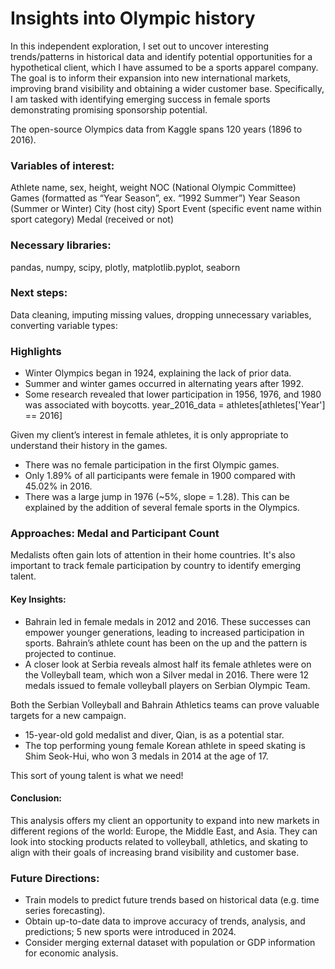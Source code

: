 # Insights into Olympic history

In this independent exploration, I set out to uncover interesting trends/patterns in historical data and identify potential opportunities for a hypothetical client, which I have assumed to be a sports apparel company. The goal is to inform their expansion into new international markets, improving brand visibility and obtaining a wider customer base. Specifically, I am tasked with identifying emerging success in female sports demonstrating promising sponsorship potential.

The open-source Olympics data from Kaggle spans 120 years (1896 to 2016).

### Variables of interest:
Athlete name, sex, height, weight
NOC (National Olympic Committee)
Games (formatted as “Year Season”, ex. “1992 Summer”)
Year
Season (Summer or Winter)
City (host city)
Sport
Event (specific event name within sport category)
Medal (received or not)

### Necessary libraries: 
pandas, numpy, scipy, plotly, matplotlib.pyplot, seaborn

### Next steps: 
Data cleaning, imputing missing values, dropping unnecessary variables, converting variable types:

### Highlights
- Winter Olympics began in 1924, explaining the lack of prior data.
- Summer and winter games occurred in alternating years after 1992.
- Some research revealed that lower participation in 1956, 1976, and 1980 was associated with boycotts.
year_2016_data = athletes[athletes['Year'] == 2016]

Given my client’s interest in female athletes, it is only appropriate to understand their history in the games.

- There was no female participation in the first Olympic games.
- Only 1.89% of all participants were female in 1900 compared with 45.02% in 2016.
- There was a large jump in 1976 (~5%, slope = 1.28). This can be explained by the addition of several female sports in the Olympics.

### Approaches: Medal and Participant Count
Medalists often gain lots of attention in their home countries. It's also important to track female participation by country to identify emerging talent. 

#### Key Insights:
- Bahrain led in female medals in 2012 and 2016. These successes can empower younger generations, leading to increased participation in sports. Bahrain’s athlete count has been on the up and the pattern is projected to continue.
- A closer look at Serbia reveals almost half its female athletes were on the Volleyball team, which won a Silver medal in 2016. There were 12 medals issued to female volleyball players on Serbian Olympic Team. 

Both the Serbian Volleyball and Bahrain Athletics teams can prove valuable targets for a new campaign.

- 15-year-old gold medalist and diver, Qian, is as a potential star.
- The top performing young female Korean athlete in speed skating is Shim Seok-Hui, who won 3 medals in 2014 at the age of 17.

This sort of young talent is what we need!

#### Conclusion:
This analysis offers my client an opportunity to expand into new markets in different regions of the world: Europe, the Middle East, and Asia. They can look into stocking products related to volleyball, athletics, and skating to align with their goals of increasing brand visibility and customer base.

### Future Directions:
- Train models to predict future trends based on historical data (e.g. time series forecasting).
- Obtain up-to-date data to improve accuracy of trends, analysis, and predictions; 5 new sports were introduced in 2024.
- Consider merging external dataset with population or GDP information for economic analysis.
